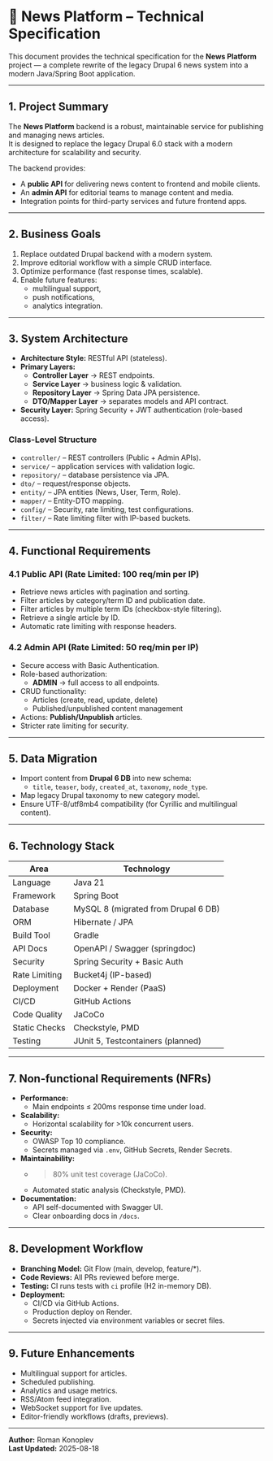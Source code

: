 # 📐 News Platform – Technical Specification

This document provides the technical specification for the **News Platform** project — a complete rewrite of the legacy Drupal 6 news system into a modern Java/Spring Boot application.

---

## 1. Project Summary
The **News Platform** backend is a robust, maintainable service for publishing and managing news articles.  
It is designed to replace the legacy Drupal 6.0 stack with a modern architecture for scalability and security.

The backend provides:
- A **public API** for delivering news content to frontend and mobile clients.
- An **admin API** for editorial teams to manage content and media.
- Integration points for third-party services and future frontend apps.

---

## 2. Business Goals
1. Replace outdated Drupal backend with a modern system.
2. Improve editorial workflow with a simple CRUD interface.
3. Optimize performance (fast response times, scalable).
4. Enable future features:
    - multilingual support,
    - push notifications,
    - analytics integration.

---

## 3. System Architecture

- **Architecture Style:** RESTful API (stateless).
- **Primary Layers:**
    - **Controller Layer** → REST endpoints.
    - **Service Layer** → business logic & validation.
    - **Repository Layer** → Spring Data JPA persistence.
    - **DTO/Mapper Layer** → separates models and API contract.
- **Security Layer:** Spring Security + JWT authentication (role-based access).

### Class-Level Structure
- `controller/` – REST controllers (Public + Admin APIs).
- `service/` – application services with validation logic.
- `repository/` – database persistence via JPA.
- `dto/` – request/response objects.
- `entity/` – JPA entities (News, User, Term, Role).
- `mapper/` – Entity-DTO mapping.
- `config/` – Security, rate limiting, test configurations.
- `filter/` – Rate limiting filter with IP-based buckets.

---

## 4. Functional Requirements

### 4.1 Public API (Rate Limited: 100 req/min per IP)
- Retrieve news articles with pagination and sorting.
- Filter articles by category/term ID and publication date.
- Filter articles by multiple term IDs (checkbox-style filtering).
- Retrieve a single article by ID.
- Automatic rate limiting with response headers.

### 4.2 Admin API (Rate Limited: 50 req/min per IP)
- Secure access with Basic Authentication.
- Role-based authorization:
    - **ADMIN** → full access to all endpoints.
- CRUD functionality:
    - Articles (create, read, update, delete)
    - Published/unpublished content management
- Actions: **Publish/Unpublish** articles.
- Stricter rate limiting for security.

---

## 5. Data Migration
- Import content from **Drupal 6 DB** into new schema:
    - `title`, `teaser`, `body`, `created_at`, `taxonomy`, `node_type`.
- Map legacy Drupal taxonomy to new category model.
- Ensure UTF-8/utf8mb4 compatibility (for Cyrillic and multilingual content).

---

## 6. Technology Stack

| Area              | Technology |
|-------------------|------------|
| Language          | Java 21 |
| Framework         | Spring Boot |
| Database          | MySQL 8 (migrated from Drupal 6 DB) |
| ORM               | Hibernate / JPA |
| Build Tool        | Gradle |
| API Docs          | OpenAPI / Swagger (springdoc) |
| Security          | Spring Security + Basic Auth |
| Rate Limiting     | Bucket4j (IP-based) |
| Deployment        | Docker + Render (PaaS) |
| CI/CD             | GitHub Actions |
| Code Quality      | JaCoCo |
| Static Checks     | Checkstyle, PMD |
| Testing           | JUnit 5, Testcontainers (planned) |

---

## 7. Non-functional Requirements (NFRs)

- **Performance:**
    - Main endpoints ≤ 200ms response time under load.
- **Scalability:**
    - Horizontal scalability for >10k concurrent users.
- **Security:**
    - OWASP Top 10 compliance.
    - Secrets managed via `.env`, GitHub Secrets, Render Secrets.
- **Maintainability:**
    - >80% unit test coverage (JaCoCo).
    - Automated static analysis (Checkstyle, PMD).
- **Documentation:**
    - API self-documented with Swagger UI.
    - Clear onboarding docs in `/docs`.

---

## 8. Development Workflow

- **Branching Model:** Git Flow (main, develop, feature/*).
- **Code Reviews:** All PRs reviewed before merge.
- **Testing:** CI runs tests with `ci` profile (H2 in-memory DB).
- **Deployment:**
    - CI/CD via GitHub Actions.
    - Production deploy on Render.
    - Secrets injected via environment variables or secret files.

---

## 9. Future Enhancements

- Multilingual support for articles.
- Scheduled publishing.
- Analytics and usage metrics.
- RSS/Atom feed integration.
- WebSocket support for live updates.
- Editor-friendly workflows (drafts, previews).

---

**Author:** Roman Konoplev  
**Last Updated:** 2025-08-18